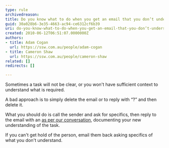 ```yaml
---
type: rule
archivedreason: 
title: Do you know what to do when you get an email that you don’t understand?
guid: 30a028b6-3e35-4663-ac94-ce6312cf6b39
uri: do-you-know-what-to-do-when-you-get-an-email-that-you-don’t-understand
created: 2010-06-12T06:51:07.0000000Z
authors:
- title: Adam Cogan
  url: https://ssw.com.au/people/adam-cogan
- title: Cameron Shaw
  url: https://ssw.com.au/people/cameron-shaw
related: []
redirects: []

---
```


Sometimes a task will not be clear, or you won't have sufficient context to understand what is required.

A bad approach is to simply delete the email or to reply with “?” and then delete it.

<!--endintro-->

What you should do is call the sender and ask for specifics, then reply to the email with an [as per our conversation](/Pages/DoYouAlwaysSendAnAsPerOurConversationEmail.aspx), documenting your new understanding of the task.

If you can't get hold of the person, email them back asking specifics of what you don't understand.
